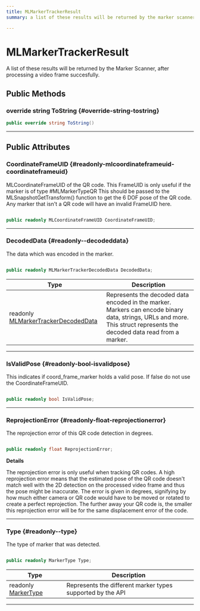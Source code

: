 ```yaml
---
title: MLMarkerTrackerResult
summary: a list of these results will be returned by the marker scanner, after processing a video frame succesfully. 

---
```


# MLMarkerTrackerResult




A list of these results will be returned by the Marker Scanner, after processing a video frame succesfully.   





## Public Methods

### override string ToString {#override-string-tostring}

```csharp
public override string ToString()
```






-----------

## Public Attributes

### CoordinateFrameUID {#readonly-mlcoordinateframeuid-coordinateframeuid}

MLCoordinateFrameUID of the QR code. This FrameUID is only useful if the marker is of type #MLMarkerTypeQR This should be passed to the MLSnapshotGetTransform() function to get the 6 DOF pose of the QR code. Any marker that isn't a QR code will have an invalid FrameUID here. 

```csharp

public readonly MLCoordinateFrameUID CoordinateFrameUID;

```






-----------

### DecodedData {#readonly--decodeddata}

The data which was encoded in the marker. 

```csharp

public readonly MLMarkerTrackerDecodedData DecodedData;

```

| Type | Description  | 
|--|--|
| readonly [MLMarkerTrackerDecodedData](/unity-api/api/UnityEngine.XR.MagicLeap/MLMarkerTracker/NativeBindings/UnityEngine.XR.MagicLeap.MLMarkerTracker.NativeBindings.MLMarkerTrackerDecodedData.md) | Represents the decoded data encoded in the marker. Markers can encode binary data, strings, URLs and more. This struct represents the decoded data read from a marker.  |





-----------

### IsValidPose {#readonly-bool-isvalidpose}

This indicates if coord&#95;frame&#95;marker holds a valid pose. If false do not use the CoordinateFrameUID. 

```csharp

public readonly bool IsValidPose;

```






-----------

### ReprojectionError {#readonly-float-reprojectionerror}

The reprojection error of this QR code detection in degrees. 

```csharp

public readonly float ReprojectionError;

```


**Details**

The reprojection error is only useful when tracking QR codes. A high reprojection error means that the estimated pose of the QR code doesn't match well with the 2D detection on the processed video frame and thus the pose might be inaccurate. The error is given in degrees, signifying by how much either camera or QR code would have to be moved or rotated to create a perfect reprojection. The further away your QR code is, the smaller this reprojection error will be for the same displacement error of the code. 





-----------

### Type {#readonly--type}

The type of marker that was detected. 

```csharp

public readonly MarkerType Type;

```

| Type | Description  | 
|--|--|
| readonly [MarkerType](/unity-api/api/UnityEngine.XR.MagicLeap/MLMarkerTracker/UnityEngine.XR.MagicLeap.MLMarkerTracker.md#enums-markertype) | Represents the different marker types supported by the API  |





-----------

